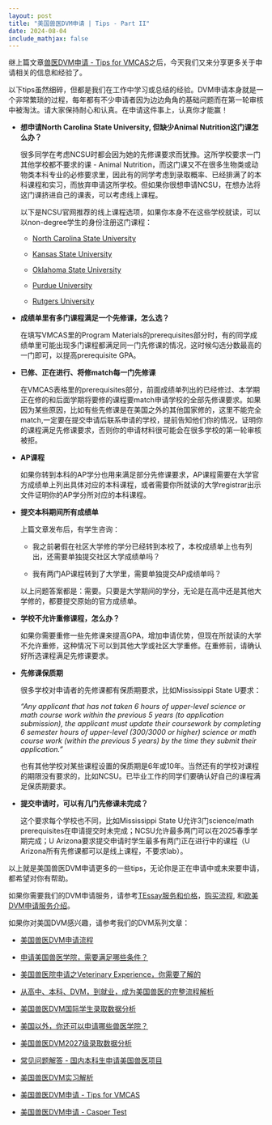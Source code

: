 ```yaml
---
layout: post
title: "美国兽医DVM申请 | Tips - Part II"
date: 2024-08-04
include_mathjax: false
---
```


继上篇文章[兽医DVM申请 - Tips for VMCAS](https://tessay.org/blog/2024/07/07/dvm-vmcas-tips)之后，今天我们又来分享更多关于申请相关的信息和经验了。

以下tips虽然细碎，但都是我们在工作中学习或总结的经验。DVM申请本身就是一个非常繁琐的过程，每年都有不少申请者因为边边角角的基础问题而在第一轮审核中被淘汰。请大家保持耐心和认真。在申请这件事上，认真你才能赢！

+ **想申请North Carolina State University, 但缺少Animal Nutrition这门课怎么办？**

    很多同学在考虑NCSU时都会因为她的先修课要求而犹豫。这所学校要求一门其他学校都不要求的课 - Animal Nutrition，而这门课又不在很多生物类或动物类本科专业的必修要求里，因此有的同学考虑到录取概率、已经排满了的本科课程和实习，而放弃申请这所学校。但如果你很想申请NCSU，在想办法将这门课挤进自己的课表，可以考虑线上课程。
    
    以下是NCSU官网推荐的线上课程选项，如果你本身不在这些学校就读，可以以non-degree学生的身份注册这门课程：

    + [North Carolina State University](https://online-distance.ncsu.edu/program/university-certificate-in-animal-nutrition/courses/)
      
    + [Kansas State University](https://eis.global.ksu.edu/CreditReg/CourseSearch/Course.do?open=true&sectionId=82728)
    
    + [Oklahoma State University](http://catalog.okstate.edu/courses/ansi/)
    
    + [Purdue University](https://www.eventreg.purdue.edu/info/animal-nutrition/default.aspx)
    
    + [Rutgers University](http://animalsciences.rutgers.edu/undergraduate/courses/11067330w.html)

+ **成绩单里有多门课程满足一个先修课，怎么选？**

    在填写VMCAS里的Program Materials的prerequisites部分时，有的同学成绩单里可能出现多门课程都满足同一门先修课的情况，这时候勾选分数最高的一门即可，以提高prerequisite GPA。

+ **已修、正在进行、将修match每一门先修课**

    在VMCAS表格里的prerequisites部分，前面成绩单列出的已经修过、本学期正在修的和后面学期将要修的课程要match申请学校的全部先修课要求。如果因为某些原因，比如有些先修课是在美国之外的其他国家修的，这里不能完全match,一定要在提交申请后联系申请的学校，提前告知他们你的情况，证明你的课程满足先修课要求，否则你的申请材料很可能会在很多学校的第一轮审核被拒。

+ **AP课程**

    如果你转到本科的AP学分也用来满足部分先修课要求，AP课程需要在大学官方成绩单上列出具体对应的本科课程，或者需要你所就读的大学registrar出示文件证明你的AP学分所对应的本科课程。

+ **提交本科期间所有成绩单**

    上篇文章发布后，有学生咨询：
    
    + 我之前暑假在社区大学修的学分已经转到本校了，本校成绩单上也有列出，还需要单独提交社区大学成绩单吗？
      
    + 我有两门AP课程转到了大学里，需要单独提交AP成绩单吗？
    
    以上问题答案都是：需要。只要是大学期间的学分，无论是在高中还是其他大学修的，都要提交原始的官方成绩单。

+ **学校不允许重修课程，怎么办？**

    如果你需要重修一些先修课来提高GPA，增加申请优势，但现在所就读的大学不允许重修，这种情况下可以到其他大学或社区大学重修。在重修前，请确认好所选课程满足先修课要求。

+ **先修课保质期**

    很多学校对申请者的先修课都有保质期要求，比如Mississippi State U要求：
    
    *“Any applicant that has not taken 6 hours of upper-level science or math course work within the previous 5 years (to application submission), the applicant must update their coursework by completing 6 semester hours of upper-level (300/3000 or higher) science or math course work (within the previous 5 years) by the time they submit their application.”*
    
    也有其他学校对某些课程设置的保质期是6年或10年。当然还有的学校对课程的期限没有要求的，比如NCSU。已毕业工作的同学们要确认好自己的课程满足保质期要求。

+ **提交申请时，可以有几门先修课未完成？**

    这个要求每个学校也不同，比如Mississippi State U允许3门science/math prerequisites在申请提交时未完成；NCSU允许最多两门可以在2025春季学期完成；U Arizona要求提交申请时学生最多有两门正在进行中的课程（U Arizona所有先修课都可以是线上课程，不要求lab）。

以上就是美国兽医DVM申请更多的一些tips，无论你是正在申请中或未来要申请，都希望对你有帮助。

如果你需要我们的DVM申请服务，请参考[TEssay服务和价格](https://tessay.org/blog/2024/04/02/faq)，[购买流程](https://tessay.org/blog/2024/04/10/contact-form), 和[欧美DVM申请服务介绍](https://tessay.org/blog/2024/05/29/intro-to-dvm-application-service)。


如果你对美国DVM感兴趣，请参考我们的DVM系列文章：

+ [美国兽医DVM申请流程](https://www.tessay.org/blog/2018/10/05/vmcas)

+ [申请美国兽医学院，需要满足哪些条件？](https://www.tessay.org/blog/2020/12/29/dvm-application)

+ [美国兽医院申请之Veterinary Experience，你需要了解的](https://www.tessay.org/blog/2022/04/18/veterinary-experience)

+ [从高中、本科、DVM，到就业，成为美国兽医的完整流程解析](https://www.tessay.org/blog/2023/03/20/dvm-whole-process)

+ [美国兽医DVM国际学生录取数据分析](https://tessay.org/blog/2022/11/28/dvm-international-admission-analytics)

+ [美国以外，你还可以申请哪些兽医学院？](https://tessay.org/blog/2023/07/18/vet-schools-outside-of-america)

+ [美国兽医DVM2027级录取数据分析](https://tessay.org/blog/2023/08/01/2027-DVM-Admission-Analytics)

+ [常见问题解答 - 国内本科生申请美国兽医项目](https://tessay.org/blog/2023/04/09/dvm-foreign-applicants-faq)

+ [美国兽医DVM实习解析](https://tessay.org/blog/2023/11/01/post-dvm-analytics)

+ [美国兽医DVM申请 - Tips for VMCAS](https://tessay.org/blog/2024/07/07/dvm-vmcas-tips)

+ [美国兽医DVM申请 - Casper Test](https://tessay.org/blog/2024/07/14/casper-test-for-dvm)

